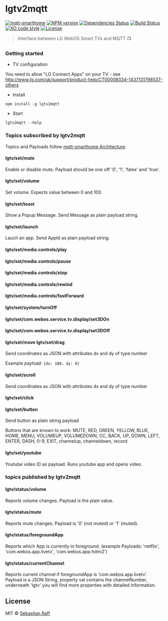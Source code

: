 # lgtv2mqtt

[![mqtt-smarthome](https://img.shields.io/badge/mqtt-smarthome-blue.svg)](https://github.com/mqtt-smarthome/mqtt-smarthome)
[![NPM version](https://badge.fury.io/js/lgtv2mqtt.svg)](http://badge.fury.io/js/lgtv2mqtt)
[![Dependencies Status](https://david-dm.org/hobbyquaker/lgtv2mqtt/status.svg)](https://david-dm.org/hobbyquaker/lgtv2mqtt)
[![Build Status](https://travis-ci.org/hobbyquaker/lgtv2mqtt.svg?branch=master)](https://travis-ci.org/hobbyquaker/lgtv2mqtt)
[![XO code style](https://img.shields.io/badge/code_style-XO-5ed9c7.svg)](https://github.com/sindresorhus/xo)
[![License][mit-badge]][mit-url]

> Interface between LG WebOS Smart TVs and MQTT 📺


### Getting started

* TV configuration

You need to allow "LG Connect Apps" on your TV - see http://www.lg.com/uk/support/product-help/CT00008334-1437131798537-others


* Install

```npm install -g lgtv2mqtt```


* Start 

```lgtv2mqtt --help```  


### Topics subscribed by lgtv2mqtt

Topics and Payloads follow [mqtt-smarthome Architecture](https://github.com/mqtt-smarthome/mqtt-smarthome).

#### lgtv/set/mute

Enable or disable mute. Payload should be one off '0', '1', 'false' and 'true'.

#### lgtv/set/volume

Set volume. Expects value between 0 and 100.

#### lgtv/set/toast

Show a Popup Message. Send Message as plain payload string.

#### lgtv/set/launch

Lauch an app. Send AppId as plain payload string.

#### lgtv/set/media.controls/play

#### lgtv/set/media.controls/pause

#### lgtv/set/media.controls/stop

#### lgtv/set/media.controls/rewind

#### lgtv/set/media.controls/fastForward

#### lgtv/set/system/turnOff

#### lgtv/set/com.webos.service.tv.display/set3DOn

#### lgtv/set/com.webos.service.tv.display/set3DOff

#### lgtv/set/move lgtv/set/drag

Send coordinates as JSON with attributes dx and dy of type number

Example payload: ```{dx: 100, dy: 0}```

#### lgtv/set/scroll

Send coordinates as JSON with attributes dx and dy of type number

#### lgtv/set/click

#### lgtv/set/button

Send button as plain string payload

Buttons that are known to work:
MUTE, RED, GREEN, YELLOW, BLUE, HOME, MENU, VOLUMEUP, VOLUMEDOWN, CC, BACK, UP, DOWN, LEFT, ENTER, DASH, 0-9, EXIT,
channelup, channeldown, record
                    
#### lgtv/set/youtube 

Youtube video ID as payload. Runs youtube app and opens video.                    
                    

### topics published by lgtv2mqtt

#### lgtv/status/volume

Reports volume changes. Payload is the plain value.

#### lgtv/status/mute

Reports mute changes. Payload is '0' (not muted) or '1' (muted).

#### lgtv/status/foregroundApp

Reports which App is currently in foreground. (example Payloads: 'netflix', 'com.webos.app.livetv', 'com.webos.app.hdmi2')

#### lgtv/status/currentChannel

Reports current channel if foregroundApp is 'com.webos.app.livetv'. Payload is a JSON String, property val contains the
channelNumber, underneath 'lgtv' you will find more properties with detailed information.


## License

MIT © [Sebastian Raff](https://github.com/hobbyquaker)

[mit-badge]: https://img.shields.io/badge/License-MIT-blue.svg?style=flat
[mit-url]: LICENSE
